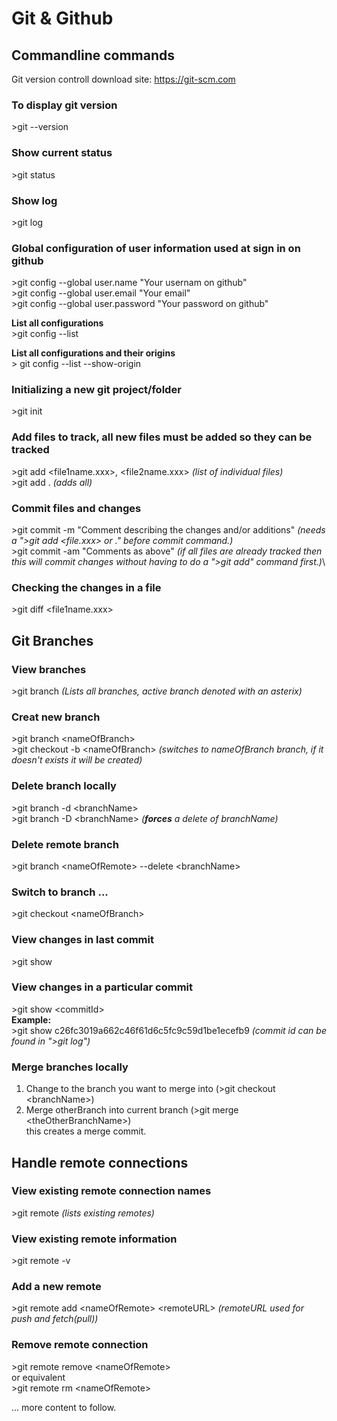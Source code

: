 # Git & Github

## Commandline commands

Git version controll download site: https://git-scm.com

### To display git version

\>git --version

### Show current status

\>git status

### Show log

\>git log

### Global configuration of user information used at sign in on github

\>git config --global user.name "Your usernam on github"\
\>git config --global user.email "Your email"\
\>git config --global user.password "Your password on github"

**List all configurations**\
\>git config --list

**List all configurations and their origins**\
\> git config --list --show-origin

### Initializing a new git project/folder

\>git init

### Add files to track, all new files must be added so they can be tracked

\>git add \<file1name.xxx>, \<file2name.xxx> _(list of individual files)_\
\>git add . _(adds all)_

### Commit files and changes

\>git commit -m "Comment describing the changes and/or additions" _(needs a \">git add <file.xxx> or .\" before commit command.)_\
\>git commit -am "Comments as above" _(if all files are already tracked then this will commit changes without having to do a \">git add\" command first.)_\

### Checking the changes in a file

\>git diff \<file1name.xxx>

## Git Branches

### View branches

\>git branch _(Lists all branches, active branch denoted with an asterix)_

### Creat new branch

\>git branch \<nameOfBranch>\
\>git checkout -b \<nameOfBranch> _(switches to nameOfBranch branch, if it doesn't exists it will be created)_

### Delete branch locally

\>git branch -d \<branchName>\
\>git branch -D \<branchName> _(**forces** a delete of branchName)_

### Delete remote branch

\>git branch \<nameOfRemote> --delete \<branchName>

### Switch to branch ...

\>git checkout \<nameOfBranch>

### View changes in last commit

\>git show

### View changes in a particular commit

\>git show \<commitId>\
**Example:**\
\>git show c26fc3019a662c46f61d6c5fc9c59d1be1ecefb9 _(commit id can be found in \">git log\")_

### Merge branches locally

1. Change to the branch you want to merge into (>git checkout \<branchName>)
2. Merge otherBranch into current branch (>git merge \<theOtherBranchName>)\
   this creates a merge commit.

## Handle remote connections

### View existing remote connection names

\>git remote _(lists existing remotes)_

### View existing remote information

\>git remote -v

### Add a new remote

\>git remote add \<nameOfRemote> \<remoteURL> _(remoteURL used for push and fetch(pull))_

### Remove remote connection

\>git remote remove \<nameOfRemote>\
or equivalent\
\>git remote rm \<nameOfRemote>

... more content to follow.
